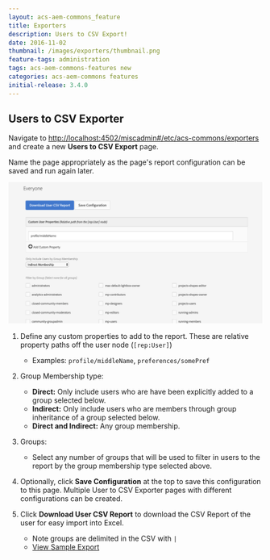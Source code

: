 ```yaml
---
layout: acs-aem-commons_feature
title: Exporters
description: Users to CSV Export!
date: 2016-11-02
thumbnail: /images/exporters/thumbnail.png
feature-tags: administration
tags: acs-aem-commons-features new
categories: acs-aem-commons features
initial-release: 3.4.0
---
```


## Users to CSV Exporter

Navigate to [http://localhost:4502/miscadmin#/etc/acs-commons/exporters](http://localhost:4502/miscadmin#/etc/acs-commons/exporters) and create a new **Users to CSV Export** page.

Name the page appropriately as the page's report configuration can be saved and run again later.

![Users to CSV Export](/acs-aem-commons/images/exporters/users-to-csv.png)

1. Define any custom properties to add to the report. These are relative property paths off the user node (`[rep:User]`)
    * Examples: `profile/middleName`, `preferences/somePref`
2. Group Membership type:
    * **Direct:** Only include users who are have been explicitly added to a group selected below.
    * **Indirect:** Only include users who are members through group inheritance of a group selected below.
    * **Direct and Indirect:** Any group membership.
3. Groups:
    * Select any number of groups that will be used to filter in users to the report by the group membership type selected above.
    
4. Optionally, click **Save Configuration** at the top to save this configuration to this page. Multiple User to CSV Exporter pages with different configurations can be created.

5. Click **Download User CSV Report** to download the CSV Report of the user for easy import into Excel.
    * Note groups are delimited in the CSV with `|`
    * [View Sample Export](/acs-aem-commons/images/exporters/users.export.csv)


